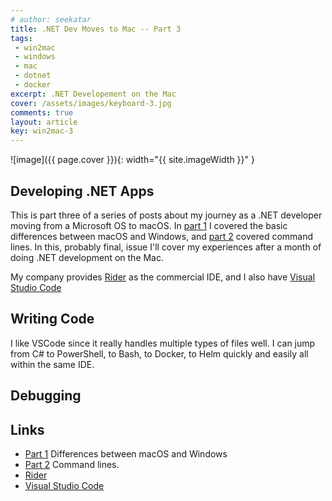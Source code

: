 ```yaml
---
# author: seekatar
title: .NET Dev Moves to Mac -- Part 3
tags:
 - win2mac
 - windows
 - mac
 - dotnet
 - docker
excerpt: .NET Developement on the Mac
cover: /assets/images/keyboard-3.jpg
comments: true
layout: article
key: win2mac-3
---
```


![image]({{ page.cover }}){: width="{{ site.imageWidth }}" }

## Developing .NET Apps

This is part three of a series of posts about my journey as a .NET developer moving from a Microsoft OS to macOS. In [part 1](/2022/02/07/win2mac-1.html) I covered the basic differences between macOS and Windows, and [part 2](/_site/2022/02/12/win2mac-2.html) covered command lines. In this, probably final, issue I'll cover my experiences after a month of doing .NET development on the Mac.

My company provides [Rider](https://www.jetbrains.com/rider/) as the commercial IDE, and I also have [Visual Studio Code](https://code.visualstudio.com/)

## Writing Code

I like VSCode since it really handles multiple types of files well. I can jump from C# to PowerShell, to Bash, to Docker, to Helm quickly and easily all within the same IDE.

## Debugging

## Links

* [Part 1](/2022/02/07/win2mac-1.html) Differences between macOS and Windows
* [Part 2](/_site/2022/02/12/win2mac-2.html) Command lines.
* [Rider](https://www.jetbrains.com/rider/)
* [Visual Studio Code](https://code.visualstudio.com/)
